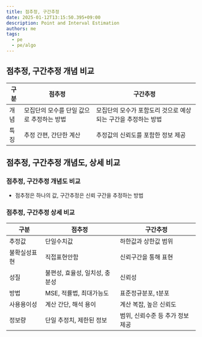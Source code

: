 ```yaml
---
title: 점추정, 구간추정
date: 2025-01-12T13:15:50.395+09:00
description: Point and Interval Estimation
authors: me
tags:
  - pe
  - pe/algo
---
```


## 점추정, 구간추정 개념 비교

| 구분 | 점추정 | 구간추정 |
| --- | --- | --- |
| 개념 | 모집단의 모수를 단일 값으로 추정하는 방법 | 모집단의 모수가 포함도리 것으로 예상되는 구간을 추정하는 방법 |
| 특징 | 추정 간편, 간단한 계산 | 추정값의 신뢰도를 포함한 정보 제공 |

## 점추정, 구간추정 개념도, 상세 비교

### 점추정, 구간추정 개념도 비교

- 점추정은 하나의 값, 구간추정은 신뢰 구간을 추정하는 방법

### 점추정, 구간추정 상세 비교

| 구분 | 점추정 | 구간추정 |
| --- | --- | --- |
| 추정값 | 단일수치값 | 하한값과 상한값 범위 |
| 불확실성표현 | 직접표현안함 | 신뢰구간을 통해 표현 |
| 성질 | 불편성, 효율성, 일치성, 충분성 | 신뢰성 |
| 방법 | MSE, 적률법, 최대가능도 | 표준정규분포, t분포 |
| 사용용이성 | 계산 간단, 해석 용이 | 계산 복잡, 높은 신뢰도 |
| 정보량 | 단일 추정치, 제한된 정보 | 범위, 신뢰수준 등 추가 정보 제공 |
